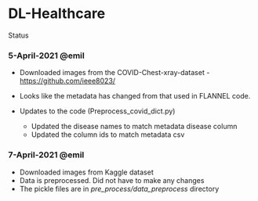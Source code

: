 # DL-Healthcare

Status

### 5-April-2021 @emil

- Downloaded images from the COVID-Chest-xray-dataset - https://github.com/ieee8023/
- Looks like the metadata has changed from that used in FLANNEL code.
- Updates to the code (Preprocess_covid_dict.py)

  - Updated the disease names to match metadata disease column
  - Updated the column ids to match metadata csv

### 7-April-2021 @emil

- Downloaded images from Kaggle dataset
- Data is preprocessed. Did not have to make any changes
- The pickle files are in *pre_process/data_preprocess* directory
